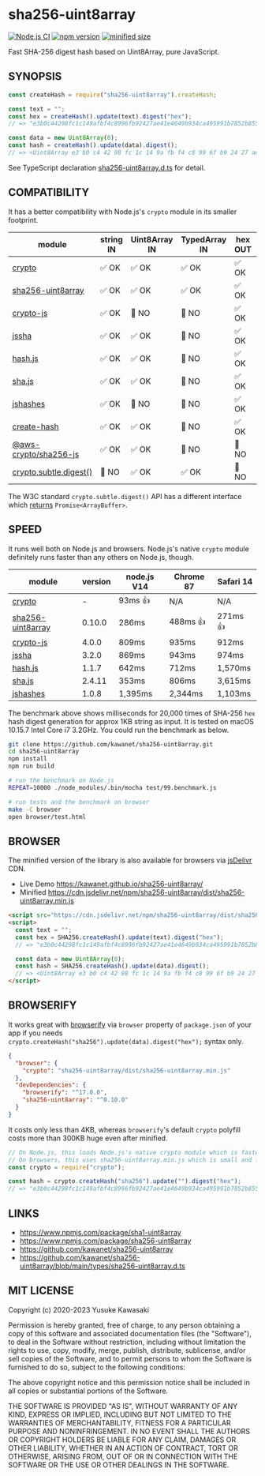 # sha256-uint8array

[![Node.js CI](https://github.com/kawanet/sha256-uint8array/workflows/Node.js%20CI/badge.svg?branch=main)](https://github.com/kawanet/sha256-uint8array/actions/)
[![npm version](https://img.shields.io/npm/v/sha256-uint8array)](https://www.npmjs.com/package/sha256-uint8array)
[![minified size](https://img.shields.io/bundlephobia/min/sha256-uint8array)](https://cdn.jsdelivr.net/npm/sha256-uint8array/dist/sha256-uint8array.min.js)


Fast SHA-256 digest hash based on Uint8Array, pure JavaScript.

## SYNOPSIS

```js
const createHash = require("sha256-uint8array").createHash;

const text = "";
const hex = createHash().update(text).digest("hex");
// => "e3b0c44298fc1c149afbf4c8996fb92427ae41e4649b934ca495991b7852b855"

const data = new Uint8Array(0);
const hash = createHash().update(data).digest();
// => <Uint8Array e3 b0 c4 42 98 fc 1c 14 9a fb f4 c8 99 6f b9 24 27 ae 41 e4 64 9b 93 4c a4 95 99 1b 78 52 b8 55>
```

See TypeScript declaration
[sha256-uint8array.d.ts](https://github.com/kawanet/sha256-uint8array/blob/main/types/sha256-uint8array.d.ts)
for detail.

## COMPATIBILITY

It has a better compatibility with Node.js's `crypto` module in its smaller footprint.

|module|string IN|Uint8Array IN|TypedArray IN|hex OUT|Uint8Array OUT|minified|
|---|---|---|---|---|---|---|
|[crypto](https://nodejs.org/api/crypto.html)|✅ OK|✅ OK|✅ OK|✅ OK|✅ OK|-|
|[sha256-uint8array](http://github.com/kawanet/sha256-uint8array)|✅ OK|✅ OK|✅ OK|✅ OK|✅ OK|4KB|
|[crypto-js](https://npmjs.com/package/crypto-js)|✅ OK|🚫 NO|🚫 NO|✅ OK|🚫 NO|109KB|
|[jssha](https://npmjs.com/package/jssha)|✅ OK|✅ OK|🚫 NO|✅ OK|✅ OK|11KB|
|[hash.js](https://www.npmjs.com/package/hash.js)|✅ OK|✅ OK|🚫 NO|✅ OK|✅ OK|17KB|
|[sha.js](https://npmjs.com/package/sha.js)|✅ OK|✅ OK|🚫 NO|✅ OK|✅ OK|27KB|
|[jshashes](https://npmjs.com/package/jshashes)|✅ OK|🚫 NO|🚫 NO|✅ OK|🚫 NO|23KB|
|[create-hash](https://npmjs.com/package/create-hash)|✅ OK|✅ OK|🚫 NO|✅ OK|✅ OK|95KB|
|[@aws-crypto/sha256-js](https://www.npmjs.com/package/@aws-crypto/sha256-js)|✅ OK|✅ OK|🚫 NO|🚫 NO|✅ OK|14KB|
|[crypto.subtle.digest()](https://developer.mozilla.org/en-US/docs/Web/API/SubtleCrypto/digest)|🚫 NO|✅ OK|✅ OK|🚫 NO|🚫 NO|-|

The W3C standard `crypto.subtle.digest()` API has a different interface which
[returns](https://github.com/microsoft/TypeScript/blob/master/lib/lib.dom.d.ts)
`Promise<ArrayBuffer>`.

## SPEED

It runs well both on Node.js and browsers.
Node.js's native `crypto` module definitely runs faster than any others on Node.js, though.

|module|version|node.js V14|Chrome 87|Safari 14|
|---|---|---|---|---|
|[crypto](https://nodejs.org/api/crypto.html)|-|93ms 👍|N/A|N/A|
|[sha256-uint8array](http://github.com/kawanet/sha256-uint8array)|0.10.0|286ms|488ms 👍|271ms 👍|
|[crypto-js](https://npmjs.com/package/crypto-js)|4.0.0|809ms|935ms|912ms|
|[jssha](https://npmjs.com/package/jssha)|3.2.0|869ms|943ms|974ms|
|[hash.js](https://www.npmjs.com/package/hash.js)|1.1.7|642ms|712ms|1,570ms|
|[sha.js](https://npmjs.com/package/sha.js)|2.4.11|353ms|806ms|3,615ms|
|[jshashes](https://npmjs.com/package/jshashes)|1.0.8|1,395ms|2,344ms|1,103ms|

The benchmark above shows milliseconds for 20,000 times of
SHA-256 `hex` hash digest generation for approx 1KB string as input.
It is tested on macOS 10.15.7 Intel Core i7 3.2GHz.
You could run the benchmark as below.

```sh
git clone https://github.com/kawanet/sha256-uint8array.git
cd sha256-uint8array
npm install
npm run build

# run the benchmark on Node.js
REPEAT=10000 ./node_modules/.bin/mocha test/99.benchmark.js

# run tests and the benchmark on browser
make -C browser
open browser/test.html
```

## BROWSER

The minified version of the library is also available for browsers via
[jsDelivr](https://www.jsdelivr.com/package/npm/sha256-uint8array) CDN.

- Live Demo https://kawanet.github.io/sha256-uint8array/
- Minified https://cdn.jsdelivr.net/npm/sha256-uint8array/dist/sha256-uint8array.min.js

```html
<script src="https://cdn.jsdelivr.net/npm/sha256-uint8array/dist/sha256-uint8array.min.js"></script>
<script>
  const text = "";
  const hex = SHA256.createHash().update(text).digest("hex");
  // => "e3b0c44298fc1c149afbf4c8996fb92427ae41e4649b934ca495991b7852b855"

  const data = new Uint8Array(0);
  const hash = SHA256.createHash().update(data).digest();
  // => <Uint8Array e3 b0 c4 42 98 fc 1c 14 9a fb f4 c8 99 6f b9 24 27 ae 41 e4 64 9b 93 4c a4 95 99 1b 78 52 b8 55>
</script>
```

## BROWSERIFY

It works great with
[browserify](https://www.npmjs.com/package/browserify)
via `browser` property of `package.json` of your app if you needs
`crypto.createHash("sha256").update(data).digest("hex");` syntax only.

```json
{
  "browser": {
    "crypto": "sha256-uint8array/dist/sha256-uint8array.min.js"
  },
  "devDependencies": {
    "browserify": "^17.0.0",
    "sha256-uint8array": "^0.10.0"
  }
}
```

It costs only less than 4KB, whereas `browserify`'s default `crypto` polyfill
costs more than 300KB huge even after minified.

```js
// On Node.js, this loads Node.js's native crypto module which is faster.
// On browsers, this uses sha256-uint8array.min.js which is small and fast.
const crypto = require("crypto");

const hash = crypto.createHash("sha256").update("").digest("hex");
// => "e3b0c44298fc1c149afbf4c8996fb92427ae41e4649b934ca495991b7852b855"
```

## LINKS

- https://www.npmjs.com/package/sha1-uint8array
- https://www.npmjs.com/package/sha256-uint8array
- https://github.com/kawanet/sha256-uint8array
- https://github.com/kawanet/sha256-uint8array/blob/main/types/sha256-uint8array.d.ts

## MIT LICENSE

Copyright (c) 2020-2023 Yusuke Kawasaki

Permission is hereby granted, free of charge, to any person obtaining a copy of this software and associated
documentation files (the "Software"), to deal in the Software without restriction, including without limitation the
rights to use, copy, modify, merge, publish, distribute, sublicense, and/or sell copies of the Software, and to permit
persons to whom the Software is furnished to do so, subject to the following conditions:

The above copyright notice and this permission notice shall be included in all copies or substantial portions of the
Software.

THE SOFTWARE IS PROVIDED "AS IS", WITHOUT WARRANTY OF ANY KIND, EXPRESS OR IMPLIED, INCLUDING BUT NOT LIMITED TO THE
WARRANTIES OF MERCHANTABILITY, FITNESS FOR A PARTICULAR PURPOSE AND NONINFRINGEMENT. IN NO EVENT SHALL THE AUTHORS OR
COPYRIGHT HOLDERS BE LIABLE FOR ANY CLAIM, DAMAGES OR OTHER LIABILITY, WHETHER IN AN ACTION OF CONTRACT, TORT OR
OTHERWISE, ARISING FROM, OUT OF OR IN CONNECTION WITH THE SOFTWARE OR THE USE OR OTHER DEALINGS IN THE SOFTWARE.
